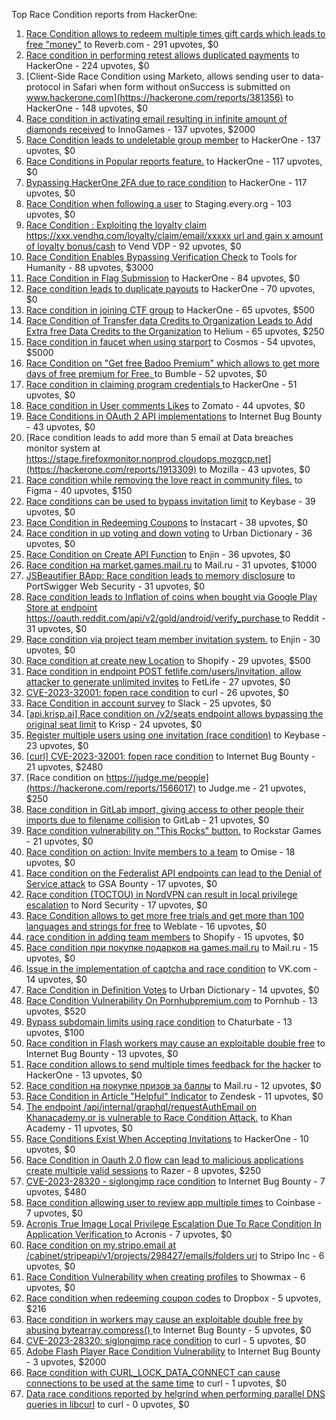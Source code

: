Top Race Condition reports from HackerOne:

1. [Race Condition allows to redeem multiple times gift cards which leads to free "money"](https://hackerone.com/reports/759247) to Reverb.com - 291 upvotes, $0
2. [Race condition in performing retest allows duplicated payments](https://hackerone.com/reports/429026) to HackerOne - 224 upvotes, $0
3. [Client-Side Race Condition using Marketo, allows sending user to data-protocol in Safari when form without onSuccess is submitted on www.hackerone.com](https://hackerone.com/reports/381356) to HackerOne - 148 upvotes, $0
4. [Race condition in activating email resulting in infinite amount of diamonds received](https://hackerone.com/reports/509629) to InnoGames - 137 upvotes, $2000
5. [Race Condition leads to undeletable group member](https://hackerone.com/reports/604534) to HackerOne - 137 upvotes, $0
6. [Race Conditions in Popular reports feature.](https://hackerone.com/reports/146845) to HackerOne - 117 upvotes, $0
7. [Bypassing HackerOne 2FA due to race condition](https://hackerone.com/reports/2598548) to HackerOne - 117 upvotes, $0
8. [Race Condition when following a user](https://hackerone.com/reports/927384) to Staging.every.org - 103 upvotes, $0
9. [Race Condition : Exploiting the loyalty claim https://xxx.vendhq.com/loyalty/claim/email/xxxxx url and gain x amount of loyalty bonus/cash](https://hackerone.com/reports/331940) to Vend VDP - 92 upvotes, $0
10. [Race Condition Enables Bypassing Verification Check](https://hackerone.com/reports/2110030) to Tools for Humanity - 88 upvotes, $3000
11. [Race Condition in Flag Submission](https://hackerone.com/reports/454949) to HackerOne - 84 upvotes, $0
12. [Race condition leads to duplicate payouts](https://hackerone.com/reports/220445) to HackerOne - 70 upvotes, $0
13. [Race condition in joining CTF group](https://hackerone.com/reports/1540969) to HackerOne - 65 upvotes, $500
14. [Race Condition of Transfer data Credits to Organization Leads to Add Extra free Data Credits to the Organization](https://hackerone.com/reports/974892) to Helium - 65 upvotes, $250
15. [Race condition in faucet when using starport](https://hackerone.com/reports/1438052) to Cosmos - 54 upvotes, $5000
16. [Race Condition on "Get free Badoo Premium" which allows to get more days of free premium for Free. ](https://hackerone.com/reports/1037430) to Bumble - 52 upvotes, $0
17. [Race condition in claiming program credentials ](https://hackerone.com/reports/488985) to HackerOne - 51 upvotes, $0
18. [Race condition in User comments  Likes](https://hackerone.com/reports/1409913) to Zomato - 44 upvotes, $0
19. [Race Conditions in OAuth 2 API implementations](https://hackerone.com/reports/55140) to Internet Bug Bounty - 43 upvotes, $0
20. [Race condition leads to add more than 5 email at Data breaches monitor system at https://stage.firefoxmonitor.nonprod.cloudops.mozgcp.net](https://hackerone.com/reports/1913309) to Mozilla - 43 upvotes, $0
21. [Race condition while removing the love react in community files.](https://hackerone.com/reports/996141) to Figma - 40 upvotes, $150
22. [Race conditions can be used to bypass invitation limit](https://hackerone.com/reports/115007) to Keybase - 39 upvotes, $0
23. [Race Condition in Redeeming Coupons](https://hackerone.com/reports/157996) to Instacart - 38 upvotes, $0
24. [Race condition in up voting and down voting](https://hackerone.com/reports/183837) to Urban Dictionary - 36 upvotes, $0
25. [Race Condition on Create API Function](https://hackerone.com/reports/2682392) to Enjin - 36 upvotes, $0
26. [Race condition на market.games.mail.ru](https://hackerone.com/reports/317557) to Mail.ru - 31 upvotes, $1000
27. [JSBeautifier BApp: Race condition leads to memory disclosure](https://hackerone.com/reports/187134) to PortSwigger Web Security - 31 upvotes, $0
28. [Race condition leads to Inflation of coins when bought via Google Play Store at endpoint https://oauth.reddit.com/api/v2/gold/android/verify_purchase ](https://hackerone.com/reports/801743) to Reddit - 31 upvotes, $0
29. [Race condition via project team member invitation system.](https://hackerone.com/reports/1108291) to Enjin - 30 upvotes, $0
30. [Race condition at create new Location](https://hackerone.com/reports/413759) to Shopify - 29 upvotes, $500
31. [Race condition in endpoint POST fetlife.com/users/invitation, allow attacker to generate unlimited invites](https://hackerone.com/reports/1460373) to FetLife - 27 upvotes, $0
32. [CVE-2023-32001: fopen race condition](https://hackerone.com/reports/2039870) to curl - 26 upvotes, $0
33. [Race Condition in account survey](https://hackerone.com/reports/165570) to Slack - 25 upvotes, $0
34. [[api.krisp.ai] Race condition on /v2/seats endpoint allows bypassing the original seat limit](https://hackerone.com/reports/1418419) to Krisp - 24 upvotes, $0
35. [Register multiple users using one invitation (race condition)](https://hackerone.com/reports/148609) to Keybase - 23 upvotes, $0
36. [[curl] CVE-2023-32001: fopen race condition](https://hackerone.com/reports/2078571) to Internet Bug Bounty - 21 upvotes, $2480
37. [Race condition on https://judge.me/people](https://hackerone.com/reports/1566017) to Judge.me  - 21 upvotes, $250
38. [Race condition in GitLab import, giving access to other people their imports due to filename collision](https://hackerone.com/reports/214028) to GitLab - 21 upvotes, $0
39. [Race condition vulnerability on "This Rocks" button.](https://hackerone.com/reports/474021) to Rockstar Games - 21 upvotes, $0
40. [Race condition on action: Invite members to a team](https://hackerone.com/reports/1285538) to Omise - 18 upvotes, $0
41. [Race condition on the Federalist API endpoints can lead to the Denial of Service attack](https://hackerone.com/reports/249319) to GSA Bounty - 17 upvotes, $0
42. [Race condition (TOCTOU) in NordVPN can result in local privilege escalation](https://hackerone.com/reports/768110) to Nord Security - 17 upvotes, $0
43. [Race Condition allows to get more free trials and get more than 100 languages and strings for free](https://hackerone.com/reports/1087188) to Weblate - 16 upvotes, $0
44. [race condition in adding team members](https://hackerone.com/reports/176127) to Shopify - 15 upvotes, $0
45. [Race condition при покупке подарков на games.mail.ru](https://hackerone.com/reports/685432) to Mail.ru - 15 upvotes, $0
46. [Issue in the implementation of captcha and race condition](https://hackerone.com/reports/67562) to VK.com - 14 upvotes, $0
47. [Race Condition in Definition Votes](https://hackerone.com/reports/152717) to Urban Dictionary - 14 upvotes, $0
48. [Race Condition Vulnerability On Pornhubpremium.com](https://hackerone.com/reports/183624) to Pornhub - 13 upvotes, $520
49. [Bypass subdomain limits using race condition](https://hackerone.com/reports/395351) to Chaturbate - 13 upvotes, $100
50. [Race condition in Flash workers may cause an exploitabl​e double free](https://hackerone.com/reports/37240) to Internet Bug Bounty - 13 upvotes, $0
51. [Race condition allows to send multiple times feedback for the hacker](https://hackerone.com/reports/1132171) to HackerOne - 13 upvotes, $0
52. [Race condition на покупке призов за баллы](https://hackerone.com/reports/700833) to Mail.ru - 12 upvotes, $0
53. [Race Condition in Article "Helpful" Indicator](https://hackerone.com/reports/109485) to Zendesk - 11 upvotes, $0
54. [The endpoint /api/internal/graphql/requestAuthEmail on Khanacademy.or is vulnerable to Race Condition Attack.](https://hackerone.com/reports/1293377) to Khan Academy - 11 upvotes, $0
55. [Race Conditions Exist When Accepting Invitations](https://hackerone.com/reports/119354) to HackerOne - 10 upvotes, $0
56. [Race Condition in Oauth 2.0 flow can lead to malicious applications create multiple valid sessions](https://hackerone.com/reports/699112) to Razer - 8 upvotes, $250
57. [ CVE-2023-28320 - siglongjmp race condition](https://hackerone.com/reports/1990421) to Internet Bug Bounty - 7 upvotes, $480
58. [Race condition allowing user to review app multiple times](https://hackerone.com/reports/106360) to Coinbase - 7 upvotes, $0
59. [Acronis True Image Local Privilege Escalation Due To Race Condition In Application Verification ](https://hackerone.com/reports/1251464) to Acronis - 7 upvotes, $0
60. [Race condition on my.stripo.email at /cabinet/stripeapi/v1/projects/298427/emails/folders uri](https://hackerone.com/reports/994051) to Stripo Inc - 6 upvotes, $0
61. [Race Condition Vulnerability when creating profiles](https://hackerone.com/reports/1428690) to Showmax - 6 upvotes, $0
62. [Race condition when redeeming coupon codes](https://hackerone.com/reports/59179) to Dropbox - 5 upvotes, $216
63. [Race condition in workers may cause an exploitable double free by abusing bytearray.compress()  ](https://hackerone.com/reports/47227) to Internet Bug Bounty - 5 upvotes, $0
64. [CVE-2023-28320: siglongjmp race condition](https://hackerone.com/reports/1929597) to curl - 5 upvotes, $0
65. [Adobe Flash Player Race Condition Vulnerability](https://hackerone.com/reports/119657) to Internet Bug Bounty - 3 upvotes, $2000
66. [Race condition with CURL_LOCK_DATA_CONNECT can cause connections to be used at the same time](https://hackerone.com/reports/724134) to curl - 1 upvotes, $0
67. [Data race conditions reported by helgrind when performing parallel DNS queries in libcurl](https://hackerone.com/reports/1019457) to curl - 0 upvotes, $0
